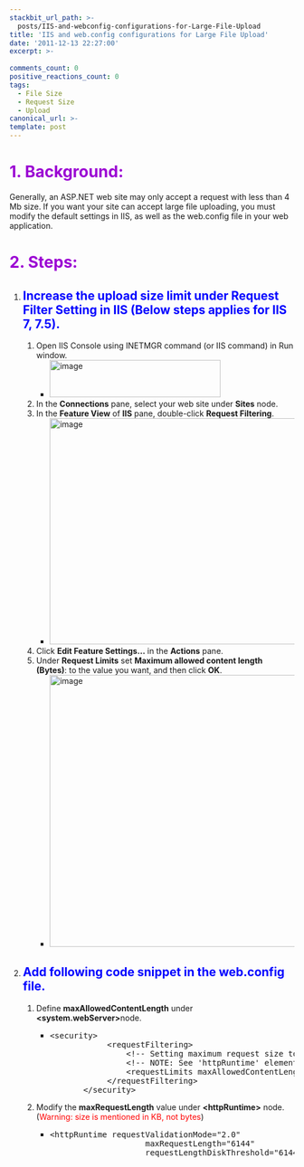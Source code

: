 ```yaml
---
stackbit_url_path: >-
  posts/IIS-and-webconfig-configurations-for-Large-File-Upload
title: 'IIS and web.config configurations for Large File Upload'
date: '2011-12-13 22:27:00'
excerpt: >-
  
comments_count: 0
positive_reactions_count: 0
tags: 
  - File Size
  - Request Size
  - Upload
canonical_url: >-
template: post
---
```

<h1><span style="color: #9b00d3;"><span style="font-weight: bold;">1. Background:</span></span></h1>
<p>Generally, an ASP.NET web site may only accept a request with less than 4 Mb size. If you want your site can accept large file uploading, you must modify the default settings in IIS, as well as the web.config file in your web application.</p>
<h1><strong><span style="color: #9b00d3;">2. Steps:</span></strong></h1>
<ol>
<li>
<h2><span style="color: #0000ff;">Increase the upload size limit under Request Filter Setting in IIS (Below steps applies for IIS 7, 7.5).</span></h2>
<ol>
<li>Open IIS Console using INETMGR command (or IIS command) in Run window.
<ul>
<li><a href="http://www.zizhujy.com/blog/image.axd?picture=image_425.png"><img style="background-image: none; margin: 0px 10px 0px 0px; padding-left: 0px; padding-right: 0px; display: inline; padding-top: 0px; border-width: 0px;" title="image" src="http://www.zizhujy.com/blog/image.axd?picture=image_thumb_160.png" alt="image" width="302" height="66" border="0" /></a></li>
</ul>
</li>
<li>In the <strong>Connections</strong> pane, select your web site under <strong>Sites</strong> node.</li>
<li>In the <strong>Feature View</strong> of <strong>IIS</strong> pane, double-click <strong>Request Filtering</strong>.
<ul>
<li><a href="http://www.zizhujy.com/blog/image.axd?picture=image_426.png"><img style="background-image: none; margin: 0px 10px 0px 0px; padding-left: 0px; padding-right: 0px; display: inline; padding-top: 0px; border-width: 0px;" title="image" src="http://www.zizhujy.com/blog/image.axd?picture=image_thumb_161.png" alt="image" width="586" height="400" border="0" /></a></li>
</ul>
</li>
<li>Click <strong>Edit Feature Settings&hellip;</strong> in the <strong>Actions</strong> pane.</li>
<li>Under <strong>Request Limits</strong> set <strong>Maximum allowed content length (Bytes)</strong>: to the value you want, and then click <strong>OK</strong>.
<ul>
<li><a href="http://www.zizhujy.com/blog/image.axd?picture=image_427.png"><img style="background-image: none; margin: 0px 10px 0px 0px; padding-left: 0px; padding-right: 0px; display: inline; padding-top: 0px; border-width: 0px;" title="image" src="http://www.zizhujy.com/blog/image.axd?picture=image_thumb_162.png" alt="image" width="560" height="481" border="0" /></a></li>
</ul>
</li>
</ol></li>
<li>
<h2><span style="color: #0000ff;">Add following code snippet in the web.config file. </span></h2>
<ol>
<li>Define <strong>maxAllowedContentLength</strong> under <strong>&lt;system.webServer&gt;</strong>node.
<ul>
<li>
<pre class="brush: xml">&lt;security&gt;
            &lt;requestFiltering&gt;
                &lt;!-- Setting maximum request size to 6MB --&gt;
                &lt;!-- NOTE: See 'httpRuntime' element above.--&gt;
                &lt;requestLimits maxAllowedContentLength="6291456"/&gt;
            &lt;/requestFiltering&gt;
       &lt;/security&gt;</pre>
</li>
</ul>
</li>
<li>Modify the <strong>maxRequestLength</strong> value under <strong>&lt;httpRuntime&gt;</strong> node. (<span style="color: #ff0000;">Warning: size is mentioned in KB, not bytes</span>)
<ul>
<li>
<pre class="brush: xml">&lt;httpRuntime requestValidationMode="2.0"
                    maxRequestLength="6144" 
                    requestLengthDiskThreshold="6144" /&gt;</pre>
</li>
</ul>
</li>
</ol></li>
</ol>